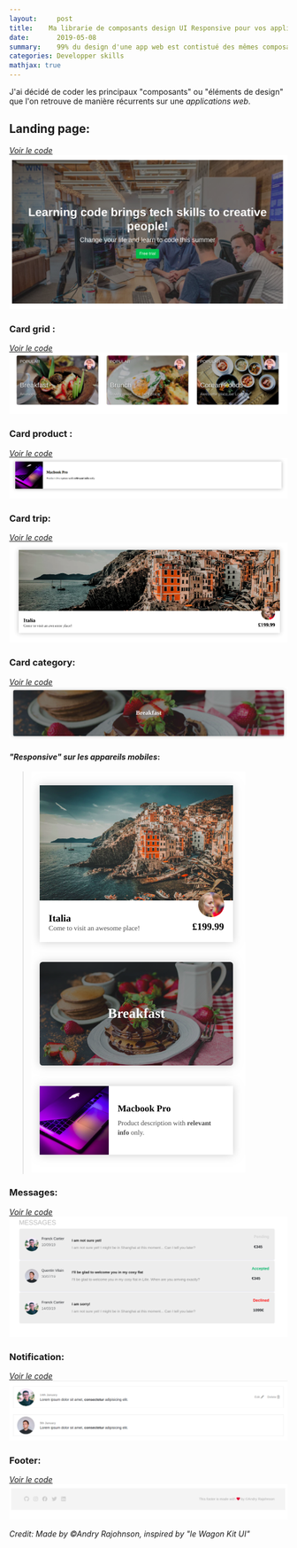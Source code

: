 ```yaml
---
layout:     post
title:    Ma librarie de composants design UI Responsive pour vos applications Web
date:       2019-05-08
summary:    99% du design d'une app web est contistué des mêmes composants, j'ai décidé d'en coder quelques uns! 
categories: Developper skills
mathjax: true
---
```

J'ai décidé de coder les principaux "composants" ou "éléments de design" que l'on retrouve de manière récurrents sur une *applications web*.


## Landing page:
[*Voir le code*](https://codepen.io/andryjohn/pen/EzVoWQ)
![Card](/images/landing-page.png)
### Card grid : 
[*Voir le code*](https://codepen.io/andryjohn/pen/XwmPWR)
![Card](/images/Cards-design.png)

### Card product :
[*Voir le code*](https://codepen.io/andryjohn/pen/XwmYqw)
![Card](/images/apple.png)

### Card trip: 
[*Voir le code*](https://codepen.io/andryjohn/pen/XwmYqw)
![Card](/images/trip.png)

### Card category:
[*Voir le code*](https://codepen.io/andryjohn/pen/XwmYqw)
![Card](/images/breakfast.png)

#### *"Responsive" sur les appareils mobiles*: 

>![Cards reponsive](/images/Responsive.png)

### Messages: 
[*Voir le code*](https://codepen.io/andryjohn/pen/RmrrLd)
![Message](/images/messsage.png)


### Notification:
[*Voir le code*](https://codepen.io/andryjohn/pen/PvPVRj)
![Card](/images/notification.png)

### Footer:
[*Voir le code*](https://codepen.io/andryjohn/pen/PvPVRj)
![footer](/images/Footer.png)

 <footer><cite title="Workshop">Credit: Made by ©Andry Rajohnson, inspired by "le Wagon Kit UI"</cite></footer>


